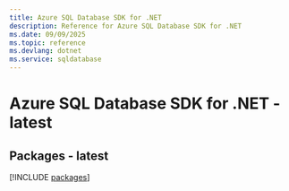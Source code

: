 ```yaml
---
title: Azure SQL Database SDK for .NET
description: Reference for Azure SQL Database SDK for .NET
ms.date: 09/09/2025
ms.topic: reference
ms.devlang: dotnet
ms.service: sqldatabase
---
```

# Azure SQL Database SDK for .NET - latest
## Packages - latest
[!INCLUDE [packages](sql-database-index.md)]